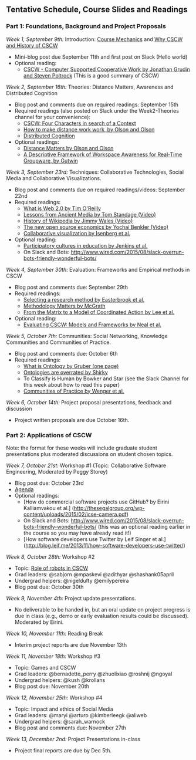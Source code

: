 ## Tentative Schedule, Course Slides and Readings

### Part 1: Foundations, Background and Project Proposals

*Week 1, September 9th:* Introduction:  [Course Mechanics](slides/course_mechanics.pdf) and [Why CSCW and History of CSCW](slides/course_introduction.pdf)
  * Mini-blog post due September 11th and first post on Slack (Hello world)
  * Optional reading: 
      * [CSCW - Computer Supported Cooperative Work by Jonathan Grudin and Steven Poltrock](https://www.interaction-design.org/encyclopedia/cscw_computer_supported_cooperative_work.html) (This is a good summary of CSCW)

*Week 2, September 16th:* Theories: Distance Matters, Awareness and Distributed Cognition
  * Blog post and comments due on required readings: September 15th
  * Required readings (also posted on Slack under the Week2-Theories channel for your convenience):  
     * [CSCW: Four Characters in search of a Context](http://www-ihm.lri.fr/~mbl/ENS/CSCW/2012/papers/Bannon-ECSCW-89.pdf)
     * [How to make distance work work, by Olson and Olson](http://interactions.acm.org/archive/view/march-april-2014/how-to-make-distance-work-work)
     * [Distributed Cognition](http://dl.acm.org/citation.cfm?id=353487) 
  * Optional readings: 
     * [Distance Matters by Olson and Olson](http://www.ics.uci.edu/~corps/phaseii/OlsonOlson-DistanceMatters-HCIJ.pdf)
     * [A Descriptive Framework of Workspace Awareness for Real-Time Groupware, by Gutwin](http://www.hci.usask.ca/publications/2002/awareness-jcscw.pdf)
  
*Week 3, September 23rd:* Techniques: Collaborative Technologies,  Social Media and Collaborative Visualizations. 
  * Blog post and comments due on required readings/videos: September 22nd
  * Required readings: 
     * [What is Web 2.0 by Tim O'Reilly](http://www.oreilly.com/pub/a/web2/archive/what-is-web-20.html)
     * [Lessons from Ancient Media by Tom Standage (Video)](https://www.youtube.com/watch?v=ixsridS3qVs)
     * [History of Wikipedia by Jimmy Wales (Video)](https://www.youtube.com/watch?v=WQR0gx0QBZ4)
     * [The new open source economics by Yochai Benkler (Video)](http://www.ted.com/talks/yochai_benkler_on_the_new_open_source_economics?language=en)
     * [Collaborative visualization by Isenberg et al.](http://vis.cs.ucdavis.edu/papers/Isenberg_2011_CVD.pdf)
  * Optional reading: 
     * [Participatory cultures in education by Jenkins et al.](https://www.macfound.org/media/article_pdfs/JENKINS_WHITE_PAPER.PDF)
     * On Slack and Bots: http://www.wired.com/2015/08/slack-overrun-bots-friendly-wonderful-bots/ 

*Week 4, September 30th:* Evaluation: Frameworks and Empirical methods in CSCW  
  * Blog post and comments due: September 29th
  * Required readings:
     * [Selecting a research method by Easterbrook et al.](http://www.cs.utoronto.ca/~sme/papers/2007/SelectingEmpiricalMethods.pdf) 
     * [Methodology Matters by McGrath](http://d.ucsd.edu/class/grad-IxD/2013/private/readings/mcgrath_methodology_matters.pdf)
     * [From the Matrix to a Model of Coordinated Action by Lee et al.](https://depts.washington.edu/csclab/wordpress/wp-content/uploads/CSCW2015_MoCA_preprint.pdf) 
  * Optional reading: 
     * [Evaluating CSCW: Models and Frameworks by Neal et al.](http://citeseerx.ist.psu.edu/viewdoc/download?doi=10.1.1.91.1754&rep=rep1&type=pdf)

*Week 5, October 7th:* Communities: Social Networking, Knowledge Communities and Communities of Practice.  
  * Blog post and comments due: October 6th
  * Required readings: 
     * [What is Ontology by Gruber (one page)](http://www-ksl.stanford.edu/kst/what-is-an-ontology.html)
     * [Ontologies are overrated by Shirky](http://www.shirky.com/writings/ontology_overrated.html) 
     * To Classify is Human by Bowker and Star (see the Slack Channel for this week about how to read this paper)
     * [Communities of Practice by Wenger et al.](http://wenger-trayner.com/introduction-to-communities-of-practice/)

*Week 6, October 14th:* Project proposal presentations, feedback and discussion
  * Project written proposals are due October 16th. 

### Part 2: Applications of CSCW 
Note: the format for these weeks will include graduate student presentations plus moderated discussions on student chosen topics. 

*Week 7, October 21st:* Workshop #1 (Topic: Collaborative Software Engineering, Moderated by Peggy Storey)
  * Blog post due: October 23rd
  * [Agenda](software-workshop.md)
  * Optional readings: 
     * [How do commercial software projects use GitHub? by Eirini Kalliamvakou et al.] (http://thesegalgroup.org/wp-content/uploads/2015/02/icse-camera.pdf)
     * On Slack and Bots: http://www.wired.com/2015/08/slack-overrun-bots-friendly-wonderful-bots/ (this was an optional reading earlier in the course so you may have already read it!)
     * [How software developers use Twitter by Leif Singer et al.] (http://blog.leif.me/2013/11/how-software-developers-use-twitter/)

*Week 8, October 28th:* Workshop #2 
  * Topic: [Role of robots in CSCW](workshop2/schedule.md)
  * Grad leaders: @sabjorn @mpaskevi @adithyar @shashank05april
  * Undergrad helpers: @nigeldufty @emilypereira 
  * Blog post due: October 30th

*Week 9, November 4th:* Project update presentations.  
  * No deliverable to be handed in, but an oral update on project progress is due in class (e.g., demo or early evaluation results could be discussed).  Moderated by Eirini. 

*Week 10, November 11th:*  Reading Break
  * Interim project reports are due November 13th
 
*Week 11, November 18th:* Workshop #3  
  * Topic: Games and CSCW  
  * Grad leaders: @bernadette_perry @zhuolixiao @roshnij @ngoyal
  * Undergrad helpers: @kush @krollans 
  * Blog post due: November 20th

*Week 12, November 25th:* Workshop #4 
  * Topic: Impact and ethics of Social Media 
  * Grad leaders: @maryi  @arturo @kimberleegk @aliweb
  * Undergrad helpers: @sarah_warnock
  * Blog post and comments due: November 27th

*Week 13, December 2nd:* Project Presentations in-class
  * Project final reports are due by Dec 5th. 


